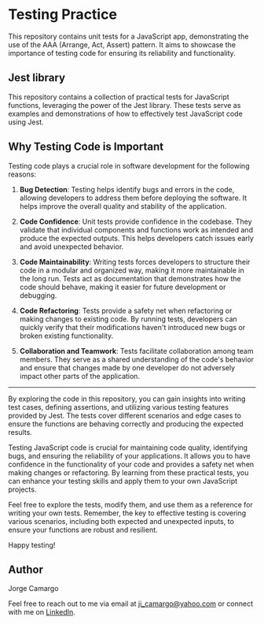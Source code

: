# Testing Practice

This repository contains unit tests for a JavaScript app, demonstrating the use of the AAA (Arrange, Act, Assert) pattern. It aims to showcase the importance of testing code for ensuring its reliability and functionality.

## Jest library

This repository contains a collection of practical tests for JavaScript functions, leveraging the power of the Jest library. These tests serve as examples and demonstrations of how to effectively test JavaScript code using Jest.


## Why Testing Code is Important

Testing code plays a crucial role in software development for the following reasons:

1. **Bug Detection**: Testing helps identify bugs and errors in the code, allowing developers to address them before deploying the software. It helps improve the overall quality and stability of the application.

2. **Code Confidence**: Unit tests provide confidence in the codebase. They validate that individual components and functions work as intended and produce the expected outputs. This helps developers catch issues early and avoid unexpected behavior.

3. **Code Maintainability**: Writing tests forces developers to structure their code in a modular and organized way, making it more maintainable in the long run. Tests act as documentation that demonstrates how the code should behave, making it easier for future development or debugging.

4. **Code Refactoring**: Tests provide a safety net when refactoring or making changes to existing code. By running tests, developers can quickly verify that their modifications haven't introduced new bugs or broken existing functionality.

5. **Collaboration and Teamwork**: Tests facilitate collaboration among team members. They serve as a shared understanding of the code's behavior and ensure that changes made by one developer do not adversely impact other parts of the application.

---

By exploring the code in this repository, you can gain insights into writing test cases, defining assertions, and utilizing various testing features provided by Jest. The tests cover different scenarios and edge cases to ensure the functions are behaving correctly and producing the expected results.

Testing JavaScript code is crucial for maintaining code quality, identifying bugs, and ensuring the reliability of your applications. It allows you to have confidence in the functionality of your code and provides a safety net when making changes or refactoring. By learning from these practical tests, you can enhance your testing skills and apply them to your own JavaScript projects.

Feel free to explore the tests, modify them, and use them as a reference for writing your own tests. Remember, the key to effective testing is covering various scenarios, including both expected and unexpected inputs, to ensure your functions are robust and resilient.

Happy testing!

## Author

Jorge Camargo

Feel free to reach out to me via email at [ji_camargo@yahoo.com](mailto:ji_camargo@yahoo.com) or connect with me on [LinkedIn](https://www.linkedin.com/in/jorgecamargog).